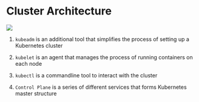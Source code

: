 # Cluster Architecture

<img src="https://user-images.githubusercontent.com/6856382/221088155-fbc5c010-6365-426e-bf9e-20f18aa11d72.png"/>

1. `kubeadm` is an additional tool that simplifies the process of setting up a Kubernetes cluster 

2. `kubelet` is an agent that manages the process of running containers on each node

3. `kubectl` is a commandline tool to interact with the cluster

3. `Control Plane` is a series of different services that forms Kubernetes master structure

